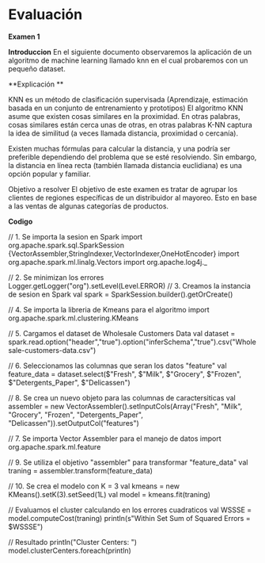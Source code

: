 # Evaluación 
**Examen 1**

**Introduccion**
En el siguiente documento observaremos la aplicación de un algoritmo de machine learning llamado knn en el cual probaremos con un pequeño dataset.

**Explicación **

KNN es un método de clasificación supervisada (Aprendizaje, estimación basada en un conjunto de entrenamiento y prototipos)
El algoritmo KNN asume que existen cosas similares en la proximidad. En otras palabras, cosas similares están cerca unas de otras, en otras palabras K-NN captura la idea de similitud (a veces llamada distancia, proximidad o cercanía).

Existen muchas fórmulas para calcular la distancia, y una podría ser preferible dependiendo del problema que se esté resolviendo. Sin embargo, la distancia en línea recta (también llamada distancia euclidiana) es una opción popular y familiar.

Objetivo a resolver
El objetivo de este examen es tratar de agrupar los clientes de regiones específicas de un distribuidor al mayoreo. Esto en base a las ventas de algunas categorías de productos.



**Codigo**

// 1. Se importa la sesion en Spark
import org.apache.spark.sql.SparkSession
{VectorAssembler,StringIndexer,VectorIndexer,OneHotEncoder}
import org.apache.spark.ml.linalg.Vectors
import org.apache.log4j._

// 2. Se minimizan los errores
Logger.getLogger("org").setLevel(Level.ERROR)
// 3. Creamos la instancia de sesion en Spark
val spark = SparkSession.builder().getOrCreate()

// 4. Se importa la libreria de Kmeans para el algoritmo
import org.apache.spark.ml.clustering.KMeans

// 5. Cargamos el dataset de Wholesale Customers Data
val dataset = spark.read.option("header","true").option("inferSchema","true").csv("Wholesale-customers-data.csv")

// 6. Seleccionamos las columnas que seran los datos "feature"
val feature_data = dataset.select($"Fresh", $"Milk", $"Grocery", $"Frozen", $"Detergents_Paper", $"Delicassen")

// 8. Se crea un nuevo objeto para las columnas de caractersiticas
val assembler = new VectorAssembler().setInputCols(Array("Fresh", "Milk", "Grocery", "Frozen", "Detergents_Paper", "Delicassen")).setOutputCol("features")

// 7. Se importa Vector Assembler para el manejo de datos
import org.apache.spark.ml.feature

// 9. Se utiliza el objetivo "assembler" para transformar "feature_data"
val traning = assembler.transform(feature_data)

// 10. Se crea el modelo con K = 3
val kmeans = new KMeans().setK(3).setSeed(1L)
val model = kmeans.fit(traning)

// Evaluamos el cluster calculando en los errores cuadraticos
val WSSSE = model.computeCost(traning)
println(s"Within Set Sum of Squared Errors = $WSSSE")

// Resultado
println("Cluster Centers: ")
model.clusterCenters.foreach(println)
